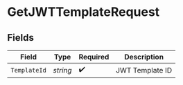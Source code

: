 # GetJWTTemplateRequest


## Fields

| Field              | Type               | Required           | Description        |
| ------------------ | ------------------ | ------------------ | ------------------ |
| `TemplateId`       | *string*           | :heavy_check_mark: | JWT Template ID    |